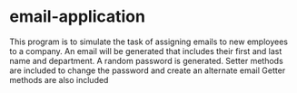 # email-application

This program is to simulate the task of assigning emails to new employees to a company.
An email will be generated that includes their first and last name and department.
A random password is generated.
Setter methods are included to change the password and create an alternate email
Getter methods are also included
